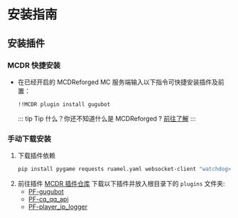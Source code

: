 # 安装指南

## 安装插件

### MCDR 快捷安装
- 在已经开启的 MCDReforged MC 服务端输入以下指令可快捷安装插件及前置：
   ```
   !!MCDR plugin install gugubot
   ```
   ::: tip Tip
   什么？你还不知道什么是 MCDReforged ? [前往了解](https://mcdreforged.com/zh-CN)
   :::
### 手动下载安装
1. 下载插件依赖
   ```bash
   pip install pygame requests ruamel.yaml websocket-client "watchdog>=5.0.2" "pathlib>=1.0.1"
   ```
2. 前往插件 [MCDR 插件仓库](https://mcdreforged.com/zh-CN/plugins) 下载以下插件并放入根目录下的 `plugins` 文件夹:
   - [PF-gugubot](https://mcdreforged.com/zh-CN/plugin/gugubot/)
   - [PF-cq_qq_api](https://mcdreforged.com/zh-CN/plugin/cq_qq_api)
   - [PF-player_ip_logger](https://mcdreforged.com/zh-CN/plugin/player_ip_logger)